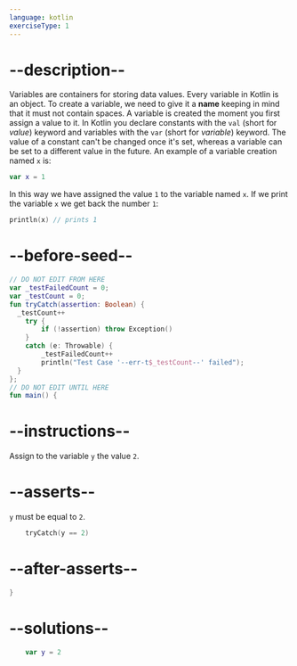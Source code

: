```yaml
---
language: kotlin
exerciseType: 1
---
```


# --description--

Variables are containers for storing data values.
Every variable in Kotlin is an object.
To create a variable, we need to give it a __name__ keeping in mind that it must not contain spaces.
A variable is created the moment you first assign a value to it.
In Kotlin you declare constants with the `val` (short for _value_) keyword and variables with the `var` (short for _variable_) keyword.
The value of a constant can't be changed once it's set, whereas a variable can be set to a different value in the future.
An example of a variable creation named `x` is:
```kotlin
var x = 1
```
In this way we have assigned the value `1` to the variable named `x`.
If we print the variable `x` we get back the number `1`:
```kotlin
println(x) // prints 1
```

# --before-seed--

```kotlin
// DO NOT EDIT FROM HERE
var _testFailedCount = 0;
var _testCount = 0;
fun tryCatch(assertion: Boolean) {
  _testCount++
    try { 
        if (!assertion) throw Exception()
    }
    catch (e: Throwable) {
        _testFailedCount++
        println("Test Case '--err-t$_testCount--' failed");
  }
};
// DO NOT EDIT UNTIL HERE
fun main() {
```

# --instructions--

Assign to the variable `y` the value `2`.

# --asserts--

`y` must be equal to `2`.

```kotlin
    tryCatch(y == 2)
```

# --after-asserts--

```kotlin
}
```

# --solutions--

```kotlin
    var y = 2
```
